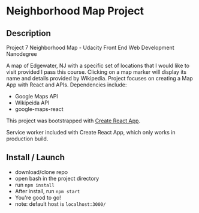 # Neighborhood Map Project

## Description

Project 7 Neighborhood Map - Udacity Front End Web Development Nanodegree

A map of Edgewater, NJ with a specific set of locations that I would like to visit provided I pass this course. Clicking on a map marker will display its name and details provided by Wikipedia. Project focuses on creating a Map App with React and APIs. Dependencies include:

* Google Maps API
* Wikipeida API
* google-maps-react

This project was bootstrapped with [Create React App](https://github.com/facebook/create-react-app).

Service worker included with Create React App, which only works in production build.

## Install / Launch

* download/clone repo
* open bash in the project directory
* run `npm install`
* After install, run `npm start`
* You're good to go!
* note: default host is `localhost:3000/`
